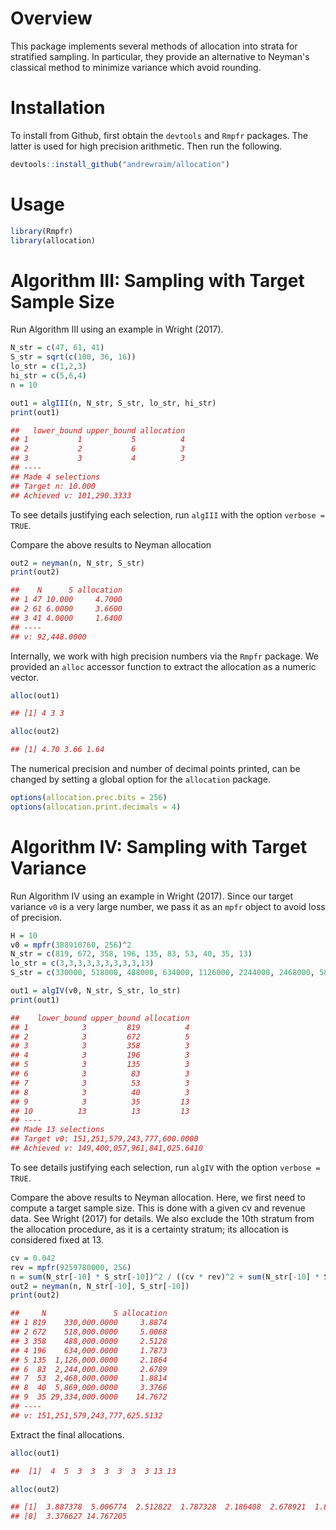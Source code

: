 # Overview

This package implements several methods of allocation into strata for
stratified sampling. In particular, they provide an alternative to Neyman's
classical method to minimize variance which avoid rounding.

# Installation

To install from Github, first obtain the `devtools` and `Rmpfr` packages. The
latter is used for high precision arithmetic. Then run the following.

```r
devtools::install_github("andrewraim/allocation")
```

# Usage

```r
library(Rmpfr)
library(allocation)
```





# Algorithm III: Sampling with Target Sample Size

Run Algorithm III using an example in Wright (2017).

```r
N_str = c(47, 61, 41)
S_str = sqrt(c(100, 36, 16))
lo_str = c(1,2,3)
hi_str = c(5,6,4)
n = 10

out1 = algIII(n, N_str, S_str, lo_str, hi_str)
print(out1)

##   lower_bound upper_bound allocation
## 1           1           5          4
## 2           2           6          3
## 3           3           4          3
## ----
## Made 4 selections
## Target n: 10.000
## Achieved v: 101,290.3333
```

To see details justifying each selection, run `algIII` with the option
`verbose = TRUE`.

Compare the above results to Neyman allocation

```r
out2 = neyman(n, N_str, S_str)
print(out2)

##    N      S allocation
## 1 47 10.000     4.7000
## 2 61 6.0000     3.6600
## 3 41 4.0000     1.6400
## ----
## v: 92,448.0000
```

Internally, we work with high precision numbers via the `Rmpfr` package.
We provided an `alloc` accessor function to extract the allocation as a
numeric vector.

```r
alloc(out1)

## [1] 4 3 3

alloc(out2)

## [1] 4.70 3.66 1.64
```

The numerical precision and number of decimal points printed, can be
changed by setting a global option for the `allocation` package.

```r
options(allocation.prec.bits = 256)
options(allocation.print.decimals = 4)
```

# Algorithm IV: Sampling with Target Variance

Run Algorithm IV using an example in Wright (2017). Since our target
variance `v0` is a very large number, we pass it as an `mpfr` object to
avoid loss of precision.

```r
H = 10
v0 = mpfr(388910760, 256)^2
N_str = c(819, 672, 358, 196, 135, 83, 53, 40, 35, 13)
lo_str = c(3,3,3,3,3,3,3,3,3,13)
S_str = c(330000, 518000, 488000, 634000, 1126000, 2244000, 2468000, 5869000, 29334000, 1233311000)

out1 = algIV(v0, N_str, S_str, lo_str)
print(out1)

##    lower_bound upper_bound allocation
## 1            3         819          4
## 2            3         672          5
## 3            3         358          3
## 4            3         196          3
## 5            3         135          3
## 6            3          83          3
## 7            3          53          3
## 8            3          40          3
## 9            3          35         13
## 10          13          13         13
## ----
## Made 13 selections
## Target v0: 151,251,579,243,777,600.0000
## Achieved v: 149,400,057,961,841,025.6410
```

To see details justifying each selection, run `algIV` with the option
`verbose = TRUE`.

Compare the above results to Neyman allocation. Here, we first need to
compute a target sample size. This is done with a given cv and revenue
data. See Wright (2017) for details. We also exclude the 10th stratum
from the allocation procedure, as it is a certainty stratum; its
allocation is considered fixed at 13.

```r
cv = 0.042
rev = mpfr(9259780000, 256)
n = sum(N_str[-10] * S_str[-10])^2 / ((cv * rev)^2 + sum(N_str[-10] * S_str[-10]^2))
out2 = neyman(n, N_str[-10], S_str[-10])
print(out2)

##     N               S allocation
## 1 819    330,000.0000     3.8874
## 2 672    518,000.0000     5.0068
## 3 358    488,000.0000     2.5128
## 4 196    634,000.0000     1.7873
## 5 135  1,126,000.0000     2.1864
## 6  83  2,244,000.0000     2.6789
## 7  53  2,468,000.0000     1.8814
## 8  40  5,869,000.0000     3.3766
## 9  35 29,334,000.0000    14.7672
## ----
## v: 151,251,579,243,777,625.5132
```

Extract the final allocations.

```r
alloc(out1)

##  [1]  4  5  3  3  3  3  3  3 13 13

alloc(out2)

## [1]  3.887378  5.006774  2.512822  1.787328  2.186408  2.678921  1.881395
## [8]  3.376627 14.767205
```

